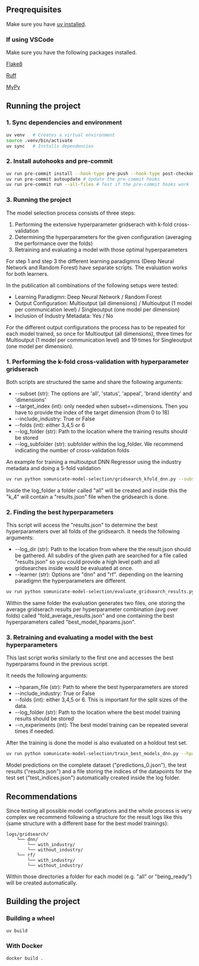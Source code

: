 ## Preqrequisites

Make sure you have
[uv installed](https://docs.astral.sh/uv/getting-started/installation/).

### If using VSCode

Make sure you have the following packages installed.

[Flake8](https://marketplace.visualstudio.com/items?itemName=ms-python.flake8)

[Ruff](https://marketplace.visualstudio.com/items?itemName=charliermarsh.ruff)

[MyPy](https://marketplace.visualstudio.com/items?itemName=matangover.mypy)

## Running the project

### 1. Sync dependencies and environment

```bash
uv venv   # Creates a virtual environment
source .venv/bin/activate
uv sync   # Installs dependencies
```

### 2. Install autohooks and pre-commit

```bash
uv run pre-commit install --hook-type pre-push --hook-type post-checkout --hook-type pre-commit # Install the pre-commit hooks
uv run pre-commit autoupdate # Update the pre-commit hooks
uv run pre-commit run --all-files # Test if the pre-commit hooks work
```

### 3. Running the project

The model selection process consists of three steps:

1. Performing the extensive hyperparameter gridserach with k-fold
   cross-validation
2. Determining the hyperparameters for the given configuration (averaging
   the performance over the folds)
3. Retraining and evaluating a model with those optimal hyperparameters

For step 1 and step 3 the different learning paradigmns (Deep Neural
Network and Random Forest) have separate scripts. The evaluation works for
both learners.

In the publication all combinations of the following setups were tested:

- Learning Paradigmn: Deep Neural Network / Random Forest
- Output Configuration: Multioutput (all dimensions) / Multioutput (1 model
  per communication level) / Singleoutput (one model per dimension)
- Inclusion of Industry Metadata: Yes / No

For the different output configurations the process has to be repeated for
each model trained, so once for Multioutput (all dimensions), three times
for Multioutput (1 model per communication level) and 19 times for
Singleoutput (one model per dimension).

### 1. Performing the k-fold cross-validation with hyperparameter gridserach

Both scripts are structured the same and share the following arguments:

- --subset (str): The options are 'all', 'status', 'appeal', 'brand
  identity' and 'dimensions'
- --target_index (int): only needed when subset==dimensions. Then you have
  to provide the index of the target dimension (from 0 to 18)
- --include_industry: True or False
- --folds (int): either 3,4,5 or 6
- --log_folder (str): Path to the location where the training results
  should be stored
- --log_subfolder (str): subfolder within the log_folder. We recommend
  indicating the number of cross-validation folds

An example for training a multioutput DNN Regressor using the industry
metadata and doing a 5-fold validation

```bash
uv run python somunicate-model-selection/gridsearch_kfold_dnn.py --subset all --include_industry True --folds 5 --log_folder ./logs/gridsearch_dnn_with_industry --log_subfolder k_5
```

Inside the log_folder a folder called "all" will be created and inside this
the "k_4" will contain a "results.json" file when the gridsearch is done.

### 2. Finding the best hyperparameters

This script will access the "results.json" to determine the best
hyperparameters over all folds of the gridsearch. It needs the following
arguments:

- --log_dir (str): Path to the location from where the the result.json
  should be gathered. All subdirs of the given path are searched for a file
  called "results.json" so you could provide a high level path and all
  gridsearches inside would be evaluated at once.
- --learner (str): Options are "dnn" and "rf". depending on the learning
  paradigmn the hyperparameters are different.

```bash
uv run python somunicate-model-selection/evaluate_gridsearch_results.py --log_dir ./logs/gridsearch_dnn_with_industry/all/k_5 --learner dnn
```

Within the same folder the evaluation generates two files, one storing the
average gridserach results per hyperparameter combination (avg over folds)
called "fold_average_results.json" and one containing the best
hyperparameters called "best_model_hparams.json".

### 3. Retraining and evaluating a model with the best hyperparameters

This last script works similarly to the first one and accesses the best
hyperparams found in the previous script.

It needs the following arguments:

- --hparam_file (str): Path to where the best hyperparameters are stored
- --include_industry: True or False
- --folds (int): either 3,4,5 or 6. This is important for the split sizes
  of the data.
- --log_folder (str): Path to the location where the best model training
  results should be stored
- --n_experiments (int): The best model training can be repeated several
  times if needed.

After the training is done the model is also evaluated on a holdout test
set.

```bash
uv run python somunicate-model-selection/train_best_models_dnn.py --hparam_file ./logs/gridsearch_dnn_with_industry/all/k_5/best_model_hparams.json --include_industry True --n_folds 5 --log_folder ./logs/best_dnn_with_industry
```

Model predictions on the complete dataset ("predictions_0.json"), the test
results ("results.json") and a file storing the indices of the datapoints
for the test set ("test_indices.json") automatically created inside the log
folder.

## Recommendations

Since testing all possible model configrations and the whole process is
very complex we recommend following a structure for the result logs like
this (same structure with a different base for the best model trainings):

```
logs/gridsearch/
    └── dnn/
        └── with_industry/
        └── without_industry/
    └── rf/
        └── with_industry/
        └── without_industry/
```

Within those directories a folder for each model (e.g. "all" or
"being_ready") will be created automatically.

## Building the project

### Building a wheel

```bash
uv build
```

### With Docker

```bash
docker build .
```

<!-- ## 2. Install python version

```bash
uv python install 3.13
```

## 3. Create virtual env

```bash
uv venv --python 3.13.0
```

## 4. Pin the required python version to the project

```bash
uv python pin 3.13
```

## 5. Install development dependencies with uv

```bash
uv pip install -r requirements.txt
```

## 6. Activate autohooks

```bash
uv run autohooks activate --mode pythonpath
```

Make sure that your [pre.commit](.git/hooks/pre-commit) file starts with
the following line to ensure the correct python version

```
#!/usr/bin/env -S uv run python
``` -->
